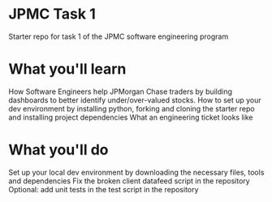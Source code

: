 # JPMC Task 1
Starter repo for task 1 of the JPMC software engineering program


# What you'll learn
How Software Engineers help JPMorgan Chase traders by building dashboards to better identify under/over-valued stocks.
How to set up your dev environment by installing python, forking and cloning the starter repo and installing project dependencies
What an engineering ticket looks like



# What you'll do
Set up your local dev environment by downloading the necessary files, tools and dependencies
Fix the broken client datafeed script in the repository
Optional: add unit tests in the test script in the repository
